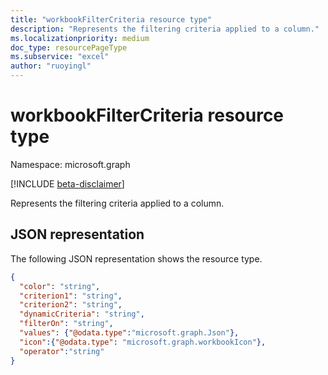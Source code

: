 ```yaml
---
title: "workbookFilterCriteria resource type"
description: "Represents the filtering criteria applied to a column."
ms.localizationpriority: medium
doc_type: resourcePageType
ms.subservice: "excel"
author: "ruoyingl"
---
```


# workbookFilterCriteria resource type

Namespace: microsoft.graph

[!INCLUDE [beta-disclaimer](../../includes/beta-disclaimer.md)]

Represents the filtering criteria applied to a column.

## JSON representation

The following JSON representation shows the resource type.

<!-- {
  "blockType": "resource",
  "optionalProperties": [

  ],
  "@odata.type": "microsoft.graph.workbookFilterCriteria"
}-->

```json
{
  "color": "string",
  "criterion1": "string",
  "criterion2": "string",
  "dynamicCriteria": "string",
  "filterOn": "string",
  "values": {"@odata.type":"microsoft.graph.Json"},
  "icon":{"@odata.type": "microsoft.graph.workbookIcon"},
  "operator":"string"
}
```



